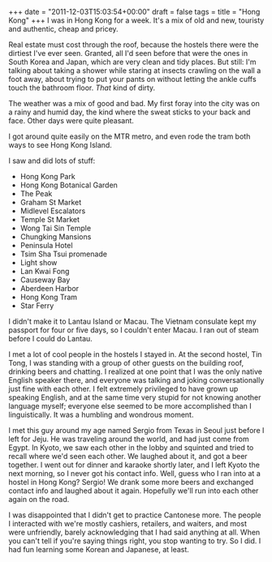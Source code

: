 +++
date = "2011-12-03T15:03:54+00:00"
draft = false
tags = 
title = "Hong Kong"
+++
I was in Hong Kong for a week. It's a mix of old and new, touristy and authentic, cheap and pricey.

Real estate must cost through the roof, because the hostels there were the dirtiest I've ever seen. Granted, all I'd seen before that were the ones in South Korea and Japan, which are very clean and tidy places. But still: I'm talking about taking a shower while staring at insects crawling on the wall a foot away, about trying to put your pants on without letting the ankle cuffs touch the bathroom floor. *That* kind of dirty.

The weather was a mix of good and bad. My first foray into the city was on a rainy and humid day, the kind where the sweat sticks to your back and face. Other days were quite pleasant.

I got around quite easily on the MTR metro, and even rode the tram both ways to see Hong Kong Island.

I saw and did lots of stuff:

- Hong Kong Park
- Hong Kong Botanical Garden
- The Peak
- Graham St Market
- Midlevel Escalators
- Temple St Market
- Wong Tai Sin Temple
- Chungking Mansions
- Peninsula Hotel
- Tsim Sha Tsui promenade
- Light show
- Lan Kwai Fong
- Causeway Bay
- Aberdeen Harbor
- Hong Kong Tram
- Star Ferry

I didn't make it to Lantau Island or Macau. The Vietnam consulate kept my passport for four or five days, so I couldn't enter Macau. I ran out of steam before I could do Lantau.

I met a lot of cool people in the hostels I stayed in. At the second hostel, Tin Tong, I was standing with a group of other guests on the building roof, drinking beers and chatting. I realized at one point that I was the only native English speaker there, and everyone was talking and joking conversationally just fine with each other. I felt extremely privileged to have grown up speaking English, and at the same time very stupid for not knowing another language myself; everyone else seemed to be more accomplished than I linguistically. It was a humbling and wondrous moment.

I met this guy around my age named Sergio from Texas in Seoul just before I left for Jeju. He was traveling around the world, and had just come from Egypt. In Kyoto, we saw each other in the lobby and squinted and tried to recall where we'd seen each other. We laughed about it, and got a beer together. I went out for dinner and karaoke shortly later, and I left Kyoto the next morning, so I never got his contact info. Well, guess who I ran into at a hostel in Hong Kong? Sergio! We drank some more beers and exchanged contact info and laughed about it again. Hopefully we'll run into each other again on the road.

I was disappointed that I didn't get to practice Cantonese more. The people I interacted with we're mostly cashiers, retailers, and waiters, and most were unfriendly, barely acknowledging that I had said anything at all. When you can't tell if you're saying things right, you stop wanting to try. So I did. I had fun learning some Korean and Japanese, at least.